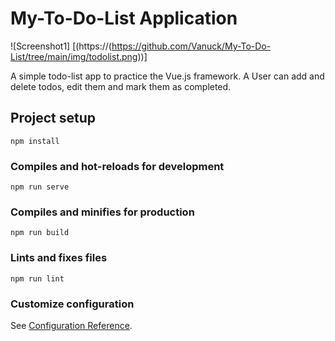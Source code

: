 # My-To-Do-List Application

![Screenshot1] [(https://(https://github.com/Vanuck/My-To-Do-List/tree/main/img/todolist.png))]

A simple todo-list app to practice the Vue.js framework. A User can add and delete todos, edit them and mark them as completed.

## Project setup

```
npm install
```

### Compiles and hot-reloads for development

```
npm run serve
```

### Compiles and minifies for production

```
npm run build
```

### Lints and fixes files

```
npm run lint
```

### Customize configuration

See [Configuration Reference](https://cli.vuejs.org/config/).
